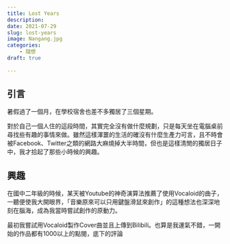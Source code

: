 ```yaml
---
title: Lost Years
description: 
date: 2021-07-29
slug: lost-years
image: Nangang.jpg
categories:
    - 隨想
draft: true
    
---
```



## 引言
暑假過了一個月，在學校宿舍也差不多獨居了三個星期。

對於自己一個人住的這段時間，其實完全沒有做什麼規劃，只是每天坐在電腦桌前尋找些有趣的事情來做。雖然這樣渾噩的生活的確沒有什麼生產力可言，且不時會被Facebook、Twitter之類的網路大麻燒掉大半時間，但也是這樣清閒的獨居日子中，我才拾起了那些小時候的興趣。

## 興趣
在國中二年級的時候，某天被Youtube的神奇演算法推薦了使用Vocaloid的曲子，一聽便使我大開眼界，「音樂原來可以只用鍵盤滑鼠來創作」的這種想法也深深地刻在腦海，成為我當時嘗試創作的原動力。

最初我嘗試用Vocaloid製作Cover曲並且上傳到Bilibili。也算是我運氣不錯，一開始的作品都有1000以上的點閱，底下的評論


